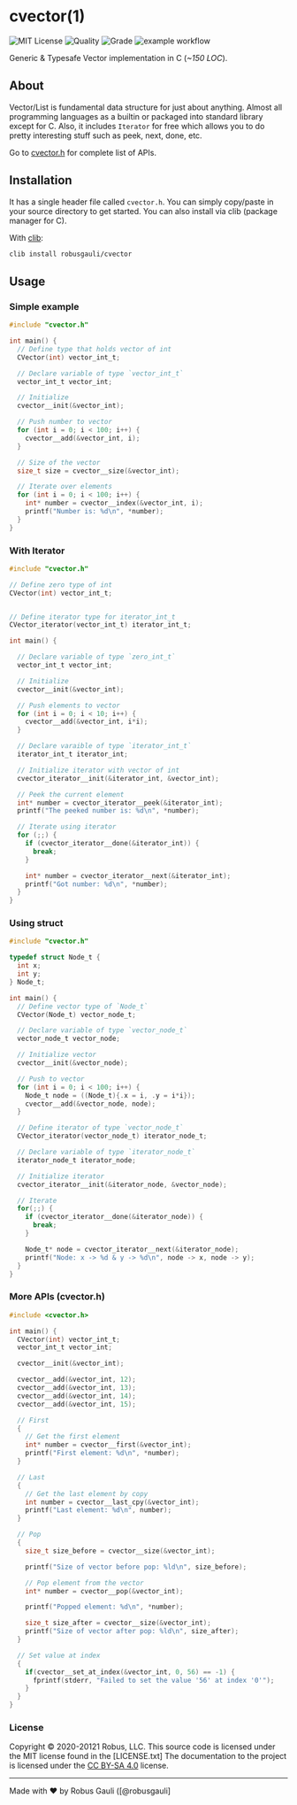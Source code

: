 # cvector(1)

![MIT License][license-shield] ![Quality](https://www.code-inspector.com/project/27388/score/svg) ![Grade](https://www.code-inspector.com/project/27388/status/svg) ![example workflow](https://github.com/robusgauli/cvector/actions/workflows/test.yml/badge.svg)

[license-shield]: https://img.shields.io/github/license/othneildrew/Best-README-Template.svg?style=flat-square

Generic & Typesafe Vector implementation in C (*~150 LOC*).

## About

Vector/List is fundamental data structure for just about anything. Almost all programming languages as a builtin or packaged into standard library except for C. Also, it includes `Iterator` for free which allows you to do pretty interesting stuff such as peek, next, done, etc.

Go to [cvector.h](https://github.com/RobusGauli/cvector/blob/master/src/cvector.h) for complete list of APIs.

## Installation

  It has a single header file called `cvector.h`. You can simply copy/paste in your source directory to get started. You can also install via clib (package manager for C).

  With [clib](https://github.com/clibs/clib):
  ```sh
  clib install robusgauli/cvector
  ```

## Usage

### Simple example
```c
#include "cvector.h"

int main() {
  // Define type that holds vector of int
  CVector(int) vector_int_t;

  // Declare variable of type `vector_int_t`
  vector_int_t vector_int;

  // Initialize
  cvector__init(&vector_int);

  // Push number to vector
  for (int i = 0; i < 100; i++) {
    cvector__add(&vector_int, i);
  }

  // Size of the vector
  size_t size = cvector__size(&vector_int);

  // Iterate over elements
  for (int i = 0; i < 100; i++) {
    int* number = cvector__index(&vector_int, i);
    printf("Number is: %d\n", *number);
  }
}
```


### With Iterator

```c
#include "cvector.h"

// Define zero type of int
CVector(int) vector_int_t;


// Define iterator type for iterator_int_t
CVector_iterator(vector_int_t) iterator_int_t;

int main() {

  // Declare variable of type `zero_int_t`
  vector_int_t vector_int;

  // Initialize
  cvector__init(&vector_int);

  // Push elements to vector
  for (int i = 0; i < 10; i++) {
    cvector__add(&vector_int, i*i);
  }

  // Declare varaible of type `iterator_int_t`
  iterator_int_t iterator_int;

  // Initialize iterator with vector of int
  cvector_iterator__init(&iterator_int, &vector_int);

  // Peek the current element
  int* number = cvector_iterator__peek(&iterator_int);
  printf("The peeked number is: %d\n", *number);

  // Iterate using iterator
  for (;;) {
    if (cvector_iterator__done(&iterator_int)) {
      break;
    }

    int* number = cvector_iterator__next(&iterator_int);
    printf("Got number: %d\n", *number);
  }
}
```

### Using struct
```c
#include "cvector.h"

typedef struct Node_t {
  int x;
  int y;
} Node_t;

int main() {
  // Define vector type of `Node_t`
  CVector(Node_t) vector_node_t;

  // Declare variable of type `vector_node_t`
  vector_node_t vector_node;

  // Initialize vector
  cvector__init(&vector_node);

  // Push to vector
  for (int i = 0; i < 100; i++) {
    Node_t node = ((Node_t){.x = i, .y = i*i});
    cvector__add(&vector_node, node);
  }

  // Define iterator of type `vector_node_t`
  CVector_iterator(vector_node_t) iterator_node_t;

  // Declare variable of type `iterator_node_t`
  iterator_node_t iterator_node;

  // Initialize iterator
  cvector_iterator__init(&iterator_node, &vector_node);

  // Iterate
  for(;;) {
    if (cvector_iterator__done(&iterator_node)) {
      break;
    }

    Node_t* node = cvector_iterator__next(&iterator_node);
    printf("Node: x -> %d & y -> %d\n", node -> x, node -> y);
  }
}
```

### More APIs (cvector.h)

```c
#include <cvector.h>

int main() {
  CVector(int) vector_int_t;
  vector_int_t vector_int;

  cvector__init(&vector_int);

  cvector__add(&vector_int, 12);
  cvector__add(&vector_int, 13);
  cvector__add(&vector_int, 14);
  cvector__add(&vector_int, 15);

  // First
  {
    // Get the first element
    int* number = cvector__first(&vector_int);
    printf("First element: %d\n", *number);
  }

  // Last
  {
    // Get the last element by copy
    int number = cvector__last_cpy(&vector_int);
    printf("Last element: %d\n", number);
  }

  // Pop
  {
    size_t size_before = cvector__size(&vector_int);

    printf("Size of vector before pop: %ld\n", size_before);

    // Pop element from the vector
    int* number = cvector__pop(&vector_int);

    printf("Popped element: %d\n", *number);

    size_t size_after = cvector__size(&vector_int);
    printf("Size of vector after pop: %ld\n", size_after);
  }

  // Set value at index
  {
    if(cvector__set_at_index(&vector_int, 0, 56) == -1) {
      fprintf(stderr, "Failed to set the value '56' at index '0'");
    }
  }
}
```

### License

Copyright © 2020-20121 Robus, LLC. This source code is licensed under the MIT license found in
the [LICENSE.txt]
The documentation to the project is licensed under the [CC BY-SA 4.0](http://creativecommons.org/licenses/by-sa/4.0/)
license.


---
Made with ♥ by Robus Gauli ([@robusgauli]
